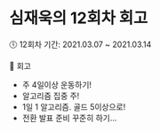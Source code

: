 # 심재욱의 12회차 회고

🕔 12회차 기간: 2021.03.07 ~ 2021.03.14


📝 회고

- 주 4일이상 운동하기!
- 알고리즘 집중 주!
- 1일 1 알고리즘. 골드 5이상으로!
- 전환 발표 준비 꾸준히 하기... 
